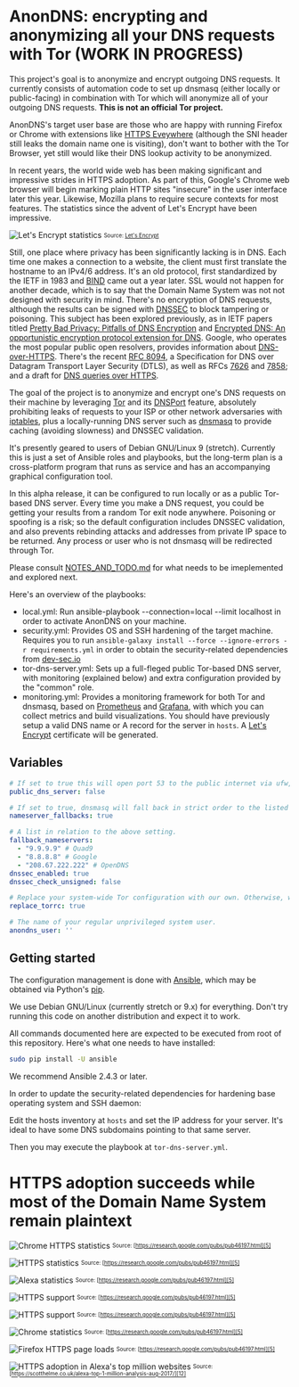 # AnonDNS: encrypting and anonymizing all your DNS requests with Tor (WORK IN PROGRESS)

This project's goal is to anonymize and encrypt outgoing DNS requests. It currently consists of automation code to set up dnsmasq (either locally or public-facing) in combination with Tor which will anonymize all of your outgoing DNS requests. **This is not an official Tor project.**

AnonDNS's target user base are those who are happy with running Firefox or Chrome with extensions like [HTTPS Eveywhere](https://www.eff.org/https-everywhere) (although the SNI header still leaks the domain name one is visiting), don't want to bother with the Tor Browser, yet still would like their DNS lookup activity to be anonymized.

In recent years, the world wide web has been making significant and impressive strides in HTTPS adoption. As part of this, Google's Chrome web browser will begin marking plain HTTP sites "insecure" in the user interface later this year. Likewise, Mozilla plans to require secure contexts for most features. The statistics since the advent of Let's Encrypt have been impressive.

![Let's Encrypt statistics][2]
<sub><sup>
Source: [Let's Encrypt][13]
</sub></sup>

Still, one place where privacy has been significantly lacking is in DNS. Each time one makes a connection to a website, the client must first translate the hostname to an IPv4/6 address. It's an old protocol, first standardized by the IETF in 1983 and [BIND][16] came out a year later. SSL would not happen for another decade, which is to say that the Domain Name System was not not designed with security in mind. There's no encryption of DNS requests, although the results can be signed with [DNSSEC][18] to block tampering or poisoning. This subject has been explored previously, as in IETF papers titled [Pretty Bad Privacy: Pitfalls of DNS Encryption][14] and [Encrypted DNS: An opportunistic encryption protocol extension for DNS][15]. Google, who operates the most popular public open resolvers, provides information about [DNS-over-HTTPS][17]. There's the recent [RFC 8094][3], a Specification for DNS over Datagram Transport Layer Security (DTLS), as well as RFCs [7626][19] and [7858][20]; and a draft for [DNS queries over HTTPS][21].

The goal of the project is to anonymize and encrypt one's DNS requests on their machine by leveraging [Tor](https://www.torproject.org) and its [DNSPort](https://www.torproject.org/docs/tor-manual.html.en#DNSPort) feature, absolutely prohibiting leaks of requests to your ISP or other network adversaries with [iptables](http://www.netfilter.org/projects/iptables/index.html), plus a locally-running DNS server such as [dnsmasq](http://www.thekelleys.org.uk/dnsmasq/doc.html) to provide caching (avoiding slowness) and DNSSEC validation.

It's presently geared to users of Debian GNU/Linux 9 (stretch). Currently this is just a set of Ansible roles and playbooks, but the long-term plan is a cross-platform program that runs as service and has an accompanying graphical configuration tool.

In this alpha release, it can be configured to run locally or as a public Tor-based DNS server. Every time you make a DNS request, you could be getting your results from a random Tor exit node anywhere. Poisoning or spoofing is a risk; so the default configuration includes DNSSEC validation, and also prevents rebinding attacks and addresses from private IP space to be returned. Any process or user who is not dnsmasq will be redirected through Tor.

Please consult [NOTES_AND_TODO.md](NOTES_AND_TODO.md) for what needs to be imeplemented and explored next.

Here's an overview of the playbooks:

* local.yml: Run ansible-playbook --connection=local --limit localhost in order to activate AnonDNS on your machine.
* security.yml: Provides OS and SSH hardening of the target machine. Requires you to run `ansible-galaxy install --force --ignore-errors -r requirements.yml` in order to obtain the security-related dependencies from [dev-sec.io](http://dev-sec.io)
* tor-dns-server.yml: Sets up a full-fleged public Tor-based DNS server, with monitoring (explained below) and extra configuration provided by the "common" role.
* monitoring.yml: Provides a monitoring framework for both Tor and dnsmasq, based on [Prometheus](https://prometheus.io) and [Grafana](https://grafana.com), with which you can collect metrics and build visualizations. You should have previously setup a valid DNS name or A record for the server in `hosts`. A [Let's Encrypt](https://letsencrypt.org) certificate will be generated.

## Variables

```yaml
# If set to true this will open port 53 to the public internet via ufw, and bind your ethernet interface instead of loopback..
public_dns_server: false

# If set to true, dnsmasq will fall back in strict order to the listed nameservers, when Tor fails. This is recommended.
nameserver_fallbacks: true

# A list in relation to the above setting.
fallback_nameservers:
  - "9.9.9.9" # Quad9
  - "8.8.8.8" # Google
  - "208.67.222.222" # OpenDNS
dnssec_enabled: true
dnssec_check_unsigned: false

# Replace your system-wide Tor configuration with our own. Otherwise, we'll only set the options needed to make AnonDNS work.
replace_torrc: true

# The name of your regular unprivileged system user.
anondns_user: ''
```

## Getting started

The configuration management is done with [Ansible](https://www.ansible.com/), which may be obtained via Python's [pip](https://bootstrap.pypa.io/get-pip.py).

We use Debian GNU/Linux (currently stretch or 9.x) for everything. Don't try running this code on another distribution and expect it to work.

All commands documented here are expected to be executed from root of this repository. Here's what one needs to have installed:

```bash
sudo pip install -U ansible
```

We recommend Ansible 2.4.3 or later.

In order to update the security-related dependencies for hardening base operating system and SSH daemon:

Edit the hosts inventory at `hosts` and set the IP address for your server. It's ideal to have some DNS subdomains pointing to that same server.

Then you may execute the playbook at `tor-dns-server.yml`.

# HTTPS adoption succeeds while most of the Domain Name System remain plaintext

![Chrome HTTPS statistics][4]
<sub><sup>
Source: [https://research.google.com/pubs/pub46197.html][5]
</sub></sup>

![HTTPS statistics][6]
<sub><sup>
Source: [https://research.google.com/pubs/pub46197.html][5]
</sub></sup>

![Alexa statistics][7]
<sub><sup>
Source: [https://research.google.com/pubs/pub46197.html][5]
</sub></sup>

![HTTPS support][8]
<sub><sup>
Source: [https://research.google.com/pubs/pub46197.html][5]
</sub></sup>

![HTTPS support][9]
<sub><sup>
Source: [https://research.google.com/pubs/pub46197.html][5]
</sub></sup>

![Chrome statistics][4]
<sub><sup>
Source: [https://research.google.com/pubs/pub46197.html][5]

![Firefox HTTPS page loads][10]
<sub><sup>
Source: [https://research.google.com/pubs/pub46197.html][5]
</sub></sup>

![HTTPS adoption in Alexa's top million websites][11]
<sub><sup>
Source: [https://scotthelme.co.uk/alexa-top-1-million-analysis-aug-2017/][12]
</sub></sup>

[1]: https://img.cointel.pro/firefox_telemetry.png
[2]: https://img.cointel.pro/letsencrypt_stats.png
[3]: https://tools.ietf.org/html/rfc8094
[4]: https://img.cointel.pro/chrome_stats.png
[5]: https://research.google.com/pubs/pub46197.html
[6]: https://img.cointel.pro/https_stats.png
[7]: https://img.cointel.pro/alexa_stats.png
[8]: https://img.cointel.pro/https_support.png
[9]: https://img.cointel.pro/https_support_2.png
[10]: https://img.cointel.pro/firefox_page_loads.png
[11]: https://img.cointel.pro/https_adoption.png
[12]: https://scotthelme.co.uk/alexa-top-1-million-analysis-aug-2017/
[13]: https://letsencrypt.org/stats/
[14]: https://www.ietf.org/mail-archive/web/dns-privacy/current/pdfWqAIUmEl47.pdf
[15]: https://www.ietf.org/mail-archive/web/dns-privacy/current/pdfWjIXeAM9so.pdf
[16]: https://www.isc.org/downloads/bind/
[17]: https://developers.google.com/speed/public-dns/docs/dns-over-https
[18]: http://www.dnssec.net
[19]: https://tools.ietf.org/html/rfc7626
[20]: https://tools.ietf.org/html/rfc7858
[21]: https://tools.ietf.org/html/draft-ietf-doh-dns-over-https-03